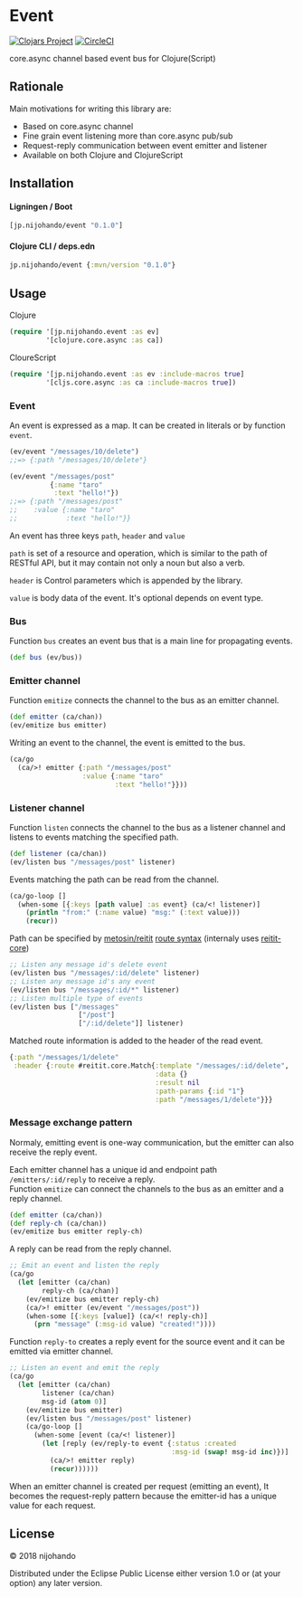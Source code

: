 # Event

[![Clojars Project](https://img.shields.io/clojars/v/jp.nijohando/event.svg)](https://clojars.org/jp.nijohando/event)
[![CircleCI](https://circleci.com/gh/nijohando/event.svg?style=shield)](https://circleci.com/gh/nijohando/event)

core.async channel based event bus for Clojure(Script)

## Rationale

Main motivations for writing this library are:

* Based on core.async channel
* Fine grain event listening more than core.async pub/sub
* Request-reply communication between event emitter and listener
* Available on both Clojure and ClojureScript

## Installation

#### Ligningen / Boot

```clojure
[jp.nijohando/event "0.1.0"]
```

#### Clojure CLI / deps.edn

```clojure
jp.nijohando/event {:mvn/version "0.1.0"}
```

## Usage

Clojure

```clojure
(require '[jp.nijohando.event :as ev]
         '[clojure.core.async :as ca])
```

CloureScript

```clojure
(require '[jp.nijohando.event :as ev :include-macros true]
         '[cljs.core.async :as ca :include-macros true])
```

### Event

An event is expressed as a map. It can be created in literals or by function `event`.

```clojure
(ev/event "/messages/10/delete")
;;=> {:path "/messages/10/delete"}
```

```clojure
(ev/event "/messages/post" 
          {:name "taro" 
           :text "hello!"})
;;=> {:path "/messages/post"
;;    :value {:name "taro"
;;            :text "hello!"}}
```

An event has three keys `path`, `header` and `value`

`path` is set of a resource and operation, which is similar to the path of RESTful API, but it may contain not only a noun but also a verb.

`header` is Control parameters which is appended by the library.

`value` is body data of the event. It's optional depends on event type.

### Bus

Function `bus` creates an event bus that is a main line for propagating events.

```clojure
(def bus (ev/bus))
```

### Emitter channel

Function `emitize` connects the channel to the bus as an emitter channel.

```clojure
(def emitter (ca/chan))
(ev/emitize bus emitter)
```

Writing an event to the channel, the event is emitted to the bus.

```clojure
(ca/go
  (ca/>! emitter {:path "/messages/post"
                  :value {:name "taro"
                          :text "hello!"}}))
```

### Listener channel

Function `listen` connects the channel to the bus as a listener channel and listens to events matching the specified path.

```clojure
(def listener (ca/chan))
(ev/listen bus "/messages/post" listener)
```

Events matching the path can be read from the channel.

```clojure
(ca/go-loop []
  (when-some [{:keys [path value] :as event} (ca/<! listener)]
    (println "from:" (:name value) "msg:" (:text value)))
    (recur))
```

Path can be specified by [metosin/reitit](https://github.com/metosin/reitit) [route syntax](https://metosin.github.io/reitit/basics/route_syntax.html) (internaly uses [reitit-core](https://github.com/metosin/reitit/tree/master/modules/reitit-core))

```clojure
;; Listen any message id's delete event
(ev/listen bus "/messages/:id/delete" listener)
;; Listen any message id's any event
(ev/listen bus "/messages/:id/*" listener)
;; Listen multiple type of events
(ev/listen bus ["/messages" 
                 ["/post"]
                 ["/:id/delete"]] listener)
```

Matched route information is added to the header of the read event.

```clojure
{:path "/messages/1/delete"
 :header {:route #reitit.core.Match{:template "/messages/:id/delete",
                                    :data {}
                                    :result nil
                                    :path-params {:id "1"}
                                    :path "/messages/1/delete"}}}

```

### Message exchange pattern

Normaly, emitting event is one-way communication, but the emitter can also receive the reply event.

Each emitter channel has a unique id and endpoint path `/emitters/:id/reply` to receive a reply.  
Function `emitize` can connect the channels to the bus as an emitter and a reply channel.

```clojure
(def emitter (ca/chan))
(def reply-ch (ca/chan))
(ev/emitize bus emitter reply-ch)
```

A reply can be read from the reply channel.

```clojure
;; Emit an event and listen the reply
(ca/go
  (let [emitter (ca/chan)
        reply-ch (ca/chan)]
    (ev/emitize bus emitter reply-ch)
    (ca/>! emitter (ev/event "/messages/post"))
    (when-some [{:keys [value]} (ca/<! reply-ch)]
      (prn "message" (:msg-id value) "created!"))))
```

Function `reply-to` creates a reply event for the source event and it can be emitted via emitter channel.

```clojure
;; Listen an event and emit the reply
(ca/go
  (let [emitter (ca/chan)
        listener (ca/chan)
        msg-id (atom 0)]
    (ev/emitize bus emitter)
    (ev/listen bus "/messages/post" listener)
    (ca/go-loop []
      (when-some [event (ca/<! listener)]
        (let [reply (ev/reply-to event {:status :created
                                        :msg-id (swap! msg-id inc)})]
          (ca/>! emitter reply)
          (recur))))))
```

When an emitter channel is created per request (emitting an event), It becomes the request-reply pattern because the emitter-id has a unique value for each request.

## License

© 2018 nijohando  

Distributed under the Eclipse Public License either version 1.0 or (at your option) any later version.


